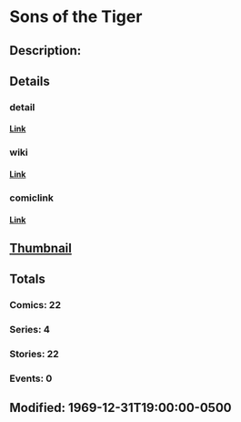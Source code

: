 # Sons of the Tiger
## Description: 
## Details
### detail
#### [Link](http://marvel.com/characters/2157/sons_of_the_tiger?utm_campaign=apiRef&utm_source=225578a89fc76f3d20fbffda5d17a88d)
### wiki
#### [Link](http://marvel.com/universe/Sons%20of%20the%20Tiger?utm_campaign=apiRef&utm_source=225578a89fc76f3d20fbffda5d17a88d)
### comiclink
#### [Link](http://marvel.com/comics/characters/1011373/sons_of_the_tiger?utm_campaign=apiRef&utm_source=225578a89fc76f3d20fbffda5d17a88d)
## [Thumbnail](http://i.annihil.us/u/prod/marvel/i/mg/b/40/image_not_available.jpg)
## Totals
### Comics: 22
### Series: 4
### Stories: 22
### Events: 0
## Modified: 1969-12-31T19:00:00-0500